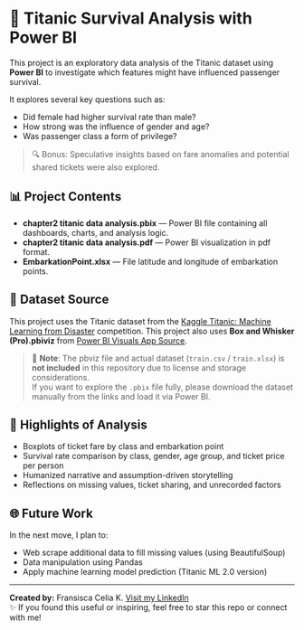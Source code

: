 # 🚢 Titanic Survival Analysis with Power BI

This project is an exploratory data analysis of the Titanic dataset using **Power BI** to investigate which features might have influenced passenger survival.  

It explores several key questions such as:
- Did female had higher survival rate than male?
- How strong was the influence of gender and age?
- Was passenger class a form of privilege?

> 🔍 Bonus: Speculative insights based on fare anomalies and potential shared tickets were also explored.

## 📊 Project Contents

- **chapter2 titanic data analysis.pbix** — Power BI file containing all dashboards, charts, and analysis logic.
- **chapter2 titanic data analysis.pdf** — Power BI visualization in pdf format.
- **EmbarkationPoint.xlsx** — File latitude and longitude of embarkation points.

## 📁 Dataset Source

This project uses the Titanic dataset from the [Kaggle Titanic: Machine Learning from Disaster](https://www.kaggle.com/competitions/titanic) competition.
This project also uses **Box and Whisker (Pro).pbiviz** from [Power BI Visuals App Source](https://github.com/DataChant/PowerBI-Visuals-AppSource/tree/main/All%20Visuals/PBIVIZ).

> 📌 **Note**: The pbviz file and actual dataset (`train.csv` / `train.xlsx`) is **not included** in this repository due to license and storage considerations.  
If you want to explore the `.pbix` file fully, please download the dataset manually from the links and load it via Power BI.

## 🧠 Highlights of Analysis

- Boxplots of ticket fare by class and embarkation point
- Survival rate comparison by class, gender, age group, and ticket price per person
- Humanized narrative and assumption-driven storytelling
- Reflections on missing values, ticket sharing, and unrecorded factors

## 🌐 Future Work

In the next move, I plan to:
- Web scrape additional data to fill missing values (using BeautifulSoup)
- Data manipulation using Pandas
- Apply machine learning model prediction (Titanic ML 2.0 version)

---

**Created by:** Fransisca Celia K. [Visit my LinkedIn](https://www.linkedin.com/in/fransisca-celia/) <br>
✨ If you found this useful or inspiring, feel free to star this repo or connect with me!
